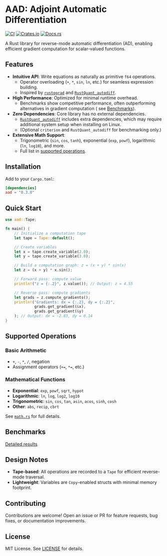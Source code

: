 # AAD: Adjoint Automatic Differentiation

[![CI](https://github.com/nakashima-hikaru/aad/actions/workflows/ci.yml/badge.svg)](https://github.com/nakashima-hikaru/aad/actions/workflows/ci.yml)
[![Crates.io](https://img.shields.io/crates/v/aad.svg)](https://crates.io/crates/aad)
[![Docs.rs](https://docs.rs/aad/badge.svg)](https://docs.rs/aad/latest/aad/)

A Rust library for reverse-mode automatic differentiation (AD), enabling efficient gradient computation for
scalar-valued functions.

## Features

- **Intuitive API**: Write equations as naturally as primitive `f64` operations.
    - Operator overloading (`+`, `*`, `sin`, `ln`, etc.) for seamless expression building.
    - Inspired by [`rustograd`](https://github.com/msakuta/rustograd) and [
      `RustQuant_autodiff`](https://github.com/avhz/RustQuant/tree/main/crates/RustQuant_autodiff).
- **High Performance**: Optimized for minimal runtime overhead.
    - Benchmarks show competitive performance, often outperforming alternatives in gradient computation (
      see [Benchmarks](#benchmarks)).
- **Zero Dependencies**: Core library has no external dependencies.
    - [`RustQuant_autodiff`](https://github.com/avhz/RustQuant/tree/main/crates/RustQuant_autodiff) includes extra
      dependencies, which may require additional system setup when installing on Linux.
    - (Optional `criterion` and `RustQuant_autodiff` for benchmarking only.)
- **Extensive Math Support**:
    - Trigonometric (`sin`, `cos`, `tanh`), exponential (`exp`, `powf`), logarithmic (`ln`, `log10`), and more.
    - Full list in [supported operations](#supported-operations).

## Installation

Add to your `Cargo.toml`:

```toml
[dependencies]
aad = "0.3.0"
```

## Quick Start

```rust
use aad::Tape;

fn main() {
    // Initialize a computation tape
    let tape = Tape::default();

    // Create variables
    let x = tape.create_variable(2.0);
    let y = tape.create_variable(3.0);

    // Build a computation graph: z = (x + y) * sin(x)
    let z = (x + y) * x.sin();

    // Forward pass: compute value
    println!("z = {:.2}", z.value()); // Output: z = 4.55

    // Reverse pass: compute gradients
    let grads = z.compute_gradients();
    println!("Gradients: dx = {:.2}, dy = {:.2}",
             grads.get_gradient(&x),
             grads.get_gradient(&y)
    ); // Output: dx = -2.83, dy = 0.14
}
```

## Supported Operations

### Basic Arithmetic

- `+`, `-`, `*`, `/`, negation
- Assignment operators (`+=`, `*=`, etc.)

### Mathematical Functions

- **Exponential**: `exp`, `powf`, `sqrt`, `hypot`
- **Logarithmic**: `ln`, `log`, `log2`, `log10`
- **Trigonometric**: `sin`, `cos`, `tan`, `asin`, `acos`, `sinh`, `cosh`
- **Other**: `abs`, `recip`, `cbrt`

See [`math.rs`](./src/overload/math.rs) for full details.

## Benchmarks

[Detailed results](https://nakashima-hikaru.github.io/aad/reports/)

## Design Notes

- **Tape-based**: All operations are recorded to a `Tape` for efficient reverse-mode traversal.
- **Lightweight**: Variables are `Copy`-enabled structs with minimal memory footprint.

## Contributing

Contributions are welcome! Open an issue or PR for feature requests, bug fixes, or documentation improvements.

## License

MIT License. See [LICENSE](LICENSE) for details.
